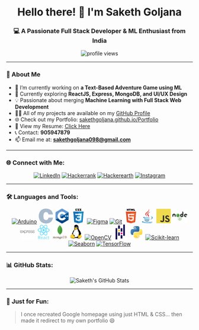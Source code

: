 <h1 align="center">Hello there! 👋 I'm Saketh Goljana</h1>
<h3 align="center">💻 A Passionate Full Stack Developer & ML Enthusiast from India</h3>

<p align="center">
  <img src="https://komarev.com/ghpvc/?username=sakethgoljana&label=Profile%20views&color=0e75b6&style=flat" alt="profile views" />
</p>

---

### 🚀 About Me
- 🔭 I’m currently working on **a Text-Based Adventure Game using ML**
- 🌱 Currently exploring **ReactJS, Express, MongoDB, and UI/UX Design**
- 💡 Passionate about merging **Machine Learning with Full Stack Web Development**
- 👨‍💻 All of my projects are available on my [GitHub Profile](https://github.com/SakethGoljana)
- 🌐 Check out my Portfolio: [sakethgoljana.github.io/Portfolio](https://sakethgoljana.github.io/Portfolio/)
- 📄 View my Resume: [Click Here](https://drive.google.com/file/d/1pWSf3gGRDQhslc_Tmb7wldtB2RYxR7Tm/view?usp=sharing)
- 📞 Contact: **905947879**
- 📫 Email me at: **sakethgoljana098@gmail.com**

---

### 🌐 **Connect with Me:**
<p align="center">
  <a href="https://linkedin.com/in/saketh-goljana" target="blank"><img src="https://img.shields.io/badge/LinkedIn-%230077B5.svg?style=for-the-badge&logo=linkedin&logoColor=white" alt="LinkedIn"></a>
  <a href="https://www.hackerrank.com/saketh_goljana" target="blank"><img src="https://img.shields.io/badge/Hackerrank-%2314354C.svg?style=for-the-badge&logo=hackerrank&logoColor=white" alt="Hackerrank"></a>
  <a href="https://www.hackerearth.com/@sakethgoljana098" target="blank"><img src="https://img.shields.io/badge/Hackerearth-323330?style=for-the-badge&logo=hackerearth&logoColor=white" alt="Hackerearth"></a>
  <a href="https://instagram.com/your_username" target="blank"><img src="https://img.shields.io/badge/Instagram-%23E4405F.svg?style=for-the-badge&logo=instagram&logoColor=white" alt="Instagram"></a>
</p>

---

### 🛠️ **Languages and Tools:**
<p align="center">
  <a href="https://www.arduino.cc/" target="_blank"><img src="https://cdn.worldvectorlogo.com/logos/arduino-1.svg" alt="Arduino" width="40" height="40"/></a>
  <a href="https://www.cprogramming.com/" target="_blank"><img src="https://raw.githubusercontent.com/devicons/devicon/master/icons/c/c-original.svg" alt="C" width="40" height="40"/></a>
  <a href="https://www.w3schools.com/cpp/" target="_blank"><img src="https://raw.githubusercontent.com/devicons/devicon/master/icons/cplusplus/cplusplus-original.svg" alt="C++" width="40" height="40"/></a>
  <a href="https://www.w3schools.com/css/" target="_blank"><img src="https://raw.githubusercontent.com/devicons/devicon/master/icons/css3/css3-original-wordmark.svg" alt="CSS3" width="40" height="40"/></a>
  <a href="https://www.figma.com/" target="_blank"><img src="https://www.vectorlogo.zone/logos/figma/figma-icon.svg" alt="Figma" width="40" height="40"/></a>
  <a href="https://git-scm.com/" target="_blank"><img src="https://www.vectorlogo.zone/logos/git-scm/git-scm-icon.svg" alt="Git" width="40" height="40"/></a>
  <a href="https://www.w3.org/html/" target="_blank"><img src="https://raw.githubusercontent.com/devicons/devicon/master/icons/html5/html5-original-wordmark.svg" alt="HTML5" width="40" height="40"/></a>
  <a href="https://www.java.com" target="_blank"><img src="https://raw.githubusercontent.com/devicons/devicon/master/icons/java/java-original.svg" alt="Java" width="40" height="40"/></a>
  <a href="https://developer.mozilla.org/en-US/docs/Web/JavaScript" target="_blank"><img src="https://raw.githubusercontent.com/devicons/devicon/master/icons/javascript/javascript-original.svg" alt="JavaScript" width="40" height="40"/></a>
  <a href="https://nodejs.org/" target="_blank"><img src="https://raw.githubusercontent.com/devicons/devicon/master/icons/nodejs/nodejs-original-wordmark.svg" alt="NodeJS" width="40" height="40"/></a>
  <a href="https://expressjs.com/" target="_blank"><img src="https://raw.githubusercontent.com/devicons/devicon/master/icons/express/express-original-wordmark.svg" alt="ExpressJS" width="40" height="40"/></a>
  <a href="https://reactjs.org/" target="_blank"><img src="https://raw.githubusercontent.com/devicons/devicon/master/icons/react/react-original-wordmark.svg" alt="React" width="40" height="40"/></a>
  <a href="https://www.mongodb.com/" target="_blank"><img src="https://raw.githubusercontent.com/devicons/devicon/master/icons/mongodb/mongodb-original-wordmark.svg" alt="MongoDB" width="40" height="40"/></a>
  <a href="https://www.linux.org/" target="_blank"><img src="https://raw.githubusercontent.com/devicons/devicon/master/icons/linux/linux-original.svg" alt="Linux" width="40" height="40"/></a>
  <a href="https://opencv.org/" target="_blank"><img src="https://www.vectorlogo.zone/logos/opencv/opencv-icon.svg" alt="OpenCV" width="40" height="40"/></a>
  <a href="https://pandas.pydata.org/" target="_blank"><img src="https://raw.githubusercontent.com/devicons/devicon/2ae2a900d2f041da66e950e4d48052658d850630/icons/pandas/pandas-original.svg" alt="Pandas" width="40" height="40"/></a>
  <a href="https://www.python.org" target="_blank"><img src="https://raw.githubusercontent.com/devicons/devicon/master/icons/python/python-original.svg" alt="Python" width="40" height="40"/></a>
  <a href="https://scikit-learn.org/" target="_blank"><img src="https://upload.wikimedia.org/wikipedia/commons/0/05/Scikit_learn_logo_small.svg" alt="Scikit-learn" width="40" height="40"/></a>
  <a href="https://seaborn.pydata.org/" target="_blank"><img src="https://seaborn.pydata.org/_images/logo-mark-lightbg.svg" alt="Seaborn" width="40" height="40"/></a>
  <a href="https://www.tensorflow.org" target="_blank"><img src="https://www.vectorlogo.zone/logos/tensorflow/tensorflow-icon.svg" alt="TensorFlow" width="40" height="40"/></a>
</p>

---

### 📊 **GitHub Stats:**
<p align="center">
  <img src="https://github-readme-stats.vercel.app/api?username=sakethgoljana&show_icons=true&theme=radical" alt="Saketh's GitHub Stats" />
</p>

---

### 🎯 **Just for Fun:**
> I once recreated Google homepage using just HTML & CSS… then made it redirect to my own portfolio 😄  
